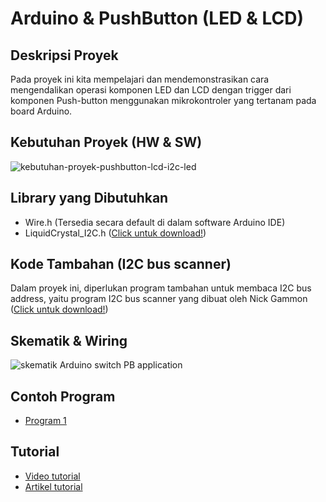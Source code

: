 # Arduino & PushButton (LED & LCD)

## Deskripsi Proyek
Pada proyek ini kita mempelajari dan mendemonstrasikan cara mengendalikan operasi komponen LED dan LCD  dengan trigger dari komponen Push-button menggunakan mikrokontroler yang tertanam pada board Arduino.

## Kebutuhan Proyek (HW & SW)
![kebutuhan-proyek-pushbutton-lcd-i2c-led](https://github.com/TaufiqSuyadhi/Belajar-Arduino-Basic/assets/11900221/4a6f7df5-3b93-4a45-8b11-4fdc1d92a93a)

## Library yang Dibutuhkan
- Wire.h (Tersedia secara default di dalam software Arduino IDE)
- LiquidCrystal_I2C.h ([Click untuk download!](https://www.arduinolibraries.info/libraries/liquid-crystal-i2-c))

## Kode Tambahan (I2C bus scanner)
Dalam proyek ini, diperlukan program tambahan untuk membaca I2C bus address, yaitu program I2C bus scanner yang dibuat oleh Nick Gammon ([Click untuk download!](https://gammon.com.au/forum/?id=10896&reply=6#reply6))

## Skematik & Wiring
![skematik Arduino switch PB application](https://github.com/TaufiqSuyadhi/Belajar-Arduino-Basic/assets/11900221/1b9d6455-6806-4fdb-bfd9-1c049d151e30)

## Contoh Program
- [Program 1]()

## Tutorial
- [Video tutorial]()
- [Artikel tutorial]()
